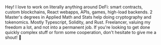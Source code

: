 Hey! I love to work on literally anything around DeFi: smart contracts, custom blockchains, React webapps, APIs, games, high-load backends. 2 Master's degrees in Applied Math and Stats help doing cryptography and tokenomics. Mostly Typescript, Solidity, and Rust. Freelancer, valuing my freedom a lot, and not into a permanent job. If you're looking to get done quickly complex stuff or form some cooperation, don't hesitate to give me a shout! 🤳

<!--
**crypt0grapher/crypt0grapher** is a ✨ _special_ ✨ repository because its `README.md` (this file) appears on your GitHub profile.

Here are some ideas to get you started:

- 🔭 I’m currently working on ...
- 🌱 I’m currently learning ...
- 👯 I’m looking to collaborate on ...
- 🤔 I’m looking for help with ...
- 💬 Ask me about ...
- 📫 How to reach me: ...
- 😄 Pronouns: ...
- ⚡ Fun fact: ...
-->
